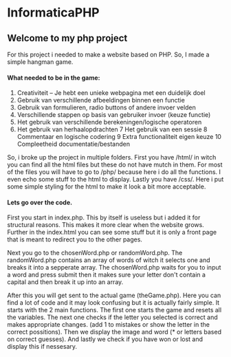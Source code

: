 # InformaticaPHP
## Welcome to my php project

For this project i needed to make a website based on PHP. So, I made a simple hangman game.

#### What needed to be in the game:
1. Creativiteit – Je hebt een unieke webpagina met een duidelijk doel
2. Gebruik van verschillende afbeeldingen binnen een functie
3. Gebruik van formulieren, radio buttons of andere invoer velden
4. Verschillende stappen op basis van gebruiker invoer (keuze functie)
5. Het gebruik van verschillende berekeningen/logische operatoren
6. Het gebruik van herhaalopdrachten
7 Het gebruik van een sessie
8 Commentaar en logische codering
9 Extra functionaliteit eigen keuze
10 Compleetheid documentatie/bestanden

So, i broke up the project in multiple folders. First you have /html/ in witch you can find all the html files but these do not have mutch in them. For most of the files you will have to go to /php/ because here i do all the functions. I even echo some stuff to the html to display. Lastly you have /css/. Here i put some simple styling for the html to make it look a bit more acceptable.

#### Lets go over the code.
First you start in index.php. This by itself is useless but i added it for structural reasons. This makes it more clear when the website grows. Further in the index.html you can see some stuff but it is only a front page that is meant to redirect you to the other pages.

Next you go to the chosenWord.php or randomWord.php. The randomWord.php contains an array of words of witch it selects one and breaks it into a sepperate array. The chosenWord.php waits for you to input a word and press submit then it makes sure your letter don't contain a capital and then break it up into an array.

After this you will get sent to the actual game (theGame.php). Here you can find a lot of code and it may look confusing but it is actually fairly simple. It starts with the 2 main functions. The first one starts the game and resets all the variables. The next one checks if the letter you selected is correct and makes appropriate changes. (add 1 to mistakes or show the letter in the correct possitions). Then we display the image and word (* or letters based on correct guesses). And lastly we check if you have won or lost and display this if nessesary. 
